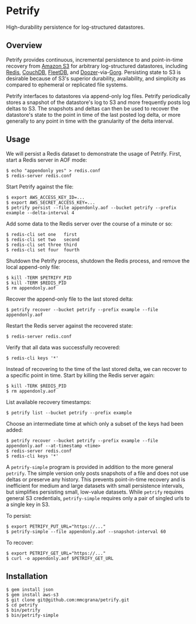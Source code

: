 # Petrify

High-durability persistence for log-structured datastores.


## Overview

Petrify provides continuous, incremental persistence to and point-in-time recovery from [Amazon S3](http://aws.amazon.com/s3/) for arbitrary log-structured datastores, including [Redis](http://redis.io), [CouchDB](http://couchdb.apache.org/), [FleetDB](http://fleetdb.org), and [Doozer](https://github.com/ha/doozer)-via-[Gorg](https://github.com/mmcgrana/gorg). Persisting state to S3 is desirable because of S3's superior durability, availability, and simplicity as compared to ephemeral or replicated file systems.

Petrify interfaces to datastores via append-only log files. Petrify periodically stores a snapshot of the datastore's log to S3 and more frequently posts log deltas to S3. The snapshots and deltas can then be used to recover the datastore's state to the point in time of the last posted log delta, or more generally to any point in time with the granularity of the delta interval.


## Usage

We will persist a Redis dataset to demonstrate the usage of Petrify. First, start a Redis server in AOF mode:

    $ echo "appendonly yes" > redis.conf
    $ redis-server redis.conf

Start Petrify against the file:
    
    $ export AWS_ACCESS_KEY_ID=...
    $ export AWS_SECRET_ACCESS_KEY=...
    $ petrify persist --file appendonly.aof --bucket petrify --prefix example --delta-interval 4

Add some data to the Redis server over the course of a minute or so:

    $ redis-cli set one   first
    $ redis-cli set two   second
    $ redis-cli set three third
    $ redis-cli set four  fourth

Shutdown the Petrify process, shutdown the Redis process, and remove the local append-only file:

    $ kill -TERM $PETRIFY_PID
    $ kill -TERM $REDIS_PID
    $ rm appendonly.aof

Recover the append-only file to the last stored delta:

    $ petrify recover --bucket petrify --prefix example --file appendonly.aof

Restart the Redis server against the recovered state:

    $ redis-server redis.conf

Verify that all data was successfully recovered:

    $ redis-cli keys '*'

Instead of recovering to the time of the last stored delta, we can recover to a specific point in time. Start by killing the Redis server again:

    $ kill -TERK $REDIS_PID
    $ rm appendonly.aof

List available recovery timestamps:

    $ petrify list --bucket petrify --prefix example

Choose an intermediate time at which only a subset of the keys had been added:

    $ petrify recover --bucket petrify --prefix example --file appendonly.aof --at-timestamp <time>
    $ redis-server redis.conf
    $ redis-cli keys '*'


A `petrify-simple` program is provided in addition to the more general `petrify`. The simple version only posts snapshots of a file and does not use deltas or preserve any history. This prevents point-in-time recovery and is inefficient for medium and large datasets with small persistence intervals, but simplifies persisting small, low-value datasets. While `petrify` requires general S3 credentials, `petrify-simple` requires only a pair of singled urls to a single key in S3.

To persist:

    $ export PETRIFY_PUT_URL="https://..."
    $ petrify-simple --file appendonly.aof --snapshot-interval 60

To recover:

    $ export PETRIFY_GET_URL="https://..."
    $ curl -o appendonly.aof $PETRIFY_GET_URL


## Installation

    $ gem install json
    $ gem install aws-s3
    $ git clone git@github.com:mmcgrana/petrify.git
    $ cd petrify
    $ bin/petrify
    $ bin/petrify-simple
